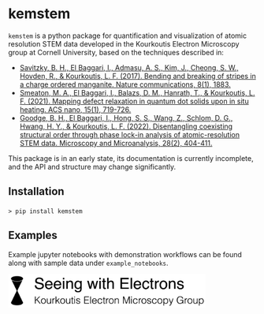 # kemstem
`kemstem` is a python package for quantification and visualization of atomic resolution STEM data developed in the Kourkoutis Electron Microscopy group at Cornell University, based on the techniques described in:
- [Savitzky, B. H., El Baggari, I., Admasu, A. S., Kim, J., Cheong, S. W., Hovden, R., & Kourkoutis, L. F. (2017). Bending and breaking of stripes in a charge ordered manganite. Nature communications, 8(1), 1883.](https://doi.org/10.1038/s41467-017-02156-1)
- [Smeaton, M. A., El Baggari, I., Balazs, D. M., Hanrath, T., & Kourkoutis, L. F. (2021). Mapping defect relaxation in quantum dot solids upon in situ heating. ACS nano, 15(1), 719-726.](https://doi.org/10.1021/acsnano.0c06990)
- [Goodge, B. H., El Baggari, I., Hong, S. S., Wang, Z., Schlom, D. G., Hwang, H. Y., & Kourkoutis, L. F. (2022). Disentangling coexisting structural order through phase lock-in analysis of atomic-resolution STEM data. Microscopy and Microanalysis, 28(2), 404-411.](https://doi.org/10.1017/S1431927622000125)

This package is in an early state, its documentation is currently incomplete, and the API and structure may change significantly. 
## Installation
`> pip install kemstem`

## Examples
Example jupyter notebooks with demonstration workflows can be found along with sample data under `example_notebooks`.

<img src="kem_logo.png" width="400">
